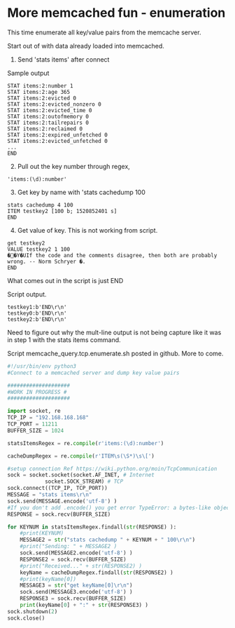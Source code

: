 # More memcached fun - enumeration 
This time enumerate all key/value pairs from the memcache server.

  Start out of with data already loaded into memcached.

1. Send 'stats items' after connect

Sample output

```
STAT items:2:number 1
STAT items:2:age 365
STAT items:2:evicted 0
STAT items:2:evicted_nonzero 0
STAT items:2:evicted_time 0
STAT items:2:outofmemory 0
STAT items:2:tailrepairs 0
STAT items:2:reclaimed 0
STAT items:2:expired_unfetched 0
STAT items:2:evicted_unfetched 0
...
END
```

2. Pull out the key number through regex, 

``` 
'items:(\d):number'
```

3. Get key by name with 'stats cachedump <keynumber> 100

```
stats cachedump 4 100
ITEM testkey2 [100 b; 1520852401 s]
END
```

4. Get value of key.   This is not working from script.

```
get testkey2
VALUE testkey2 1 100
��Y�UIf the code and the comments disagree, then both are probably wrong. -- Norm Schryer �.
END
```

What comes out in the script is just END

Script output.  

```
testkey1:b'END\r\n'
testkey0:b'END\r\n'
testkey2:b'END\r\n'
```

Need to figure out why the mult-line output is not being capture like it was in step 1 with the stats items command.

Script memcache_query.tcp.enumerate.sh posted in github.    More to come.


```python
#!/usr/bin/env python3
#Connect to a memcached server and dump key value pairs

####################
#WORK IN PROGRESS #
####################

import socket, re
TCP_IP = "192.168.168.168"
TCP_PORT = 11211
BUFFER_SIZE = 1024

statsItemsRegex = re.compile(r'items:(\d):number')

cacheDumpRegex = re.compile(r'ITEM\s(\S*)\s\[')

#setup connection Ref https://wiki.python.org/moin/TcpCommunication
sock = socket.socket(socket.AF_INET, # Internet
		    socket.SOCK_STREAM) # TCP
sock.connect((TCP_IP, TCP_PORT))
MESSAGE = "stats items\r\n"
sock.send(MESSAGE.encode('utf-8') )
#If you don't add .encode() you get error TypeError: a bytes-like object is required, not 'str'
RESPONSE = sock.recv(BUFFER_SIZE)

for KEYNUM in statsItemsRegex.findall(str(RESPONSE) ):
	#print(KEYNUM)
	MESSAGE2 = str("stats cachedump " + KEYNUM + " 100\r\n")
	#print("Sending: " + MESSAGE2 )
	sock.send(MESSAGE2.encode('utf-8') )
	RESPONSE2 = sock.recv(BUFFER_SIZE) 
	#print("Received..." + str(RESPONSE2) )
	keyName = cacheDumpRegex.findall(str(RESPONSE2) )
	#print(keyName[0])
	MESSAGE3 = str("get keyName[0]\r\n")
	sock.send(MESSAGE3.encode('utf-8') )
	RESPONSE3 = sock.recv(BUFFER_SIZE)
	print(keyName[0] + ":" + str(RESPONSE3) )
sock.shutdown(2)
sock.close()
```
